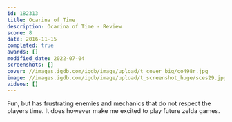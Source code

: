 ```yaml
---
id: 182313
title: Ocarina of Time
description: Ocarina of Time - Review
score: 8
date: 2016-11-15
completed: true
awards: []
modified_date: 2022-07-04
screenshots: []
cover: //images.igdb.com/igdb/image/upload/t_cover_big/co498r.jpg
image: //images.igdb.com/igdb/image/upload/t_screenshot_huge/sces29.jpg
videos: []
---
```

Fun, but has frustrating enemies and mechanics that do not respect the players time. It does however make me excited to play future zelda games.